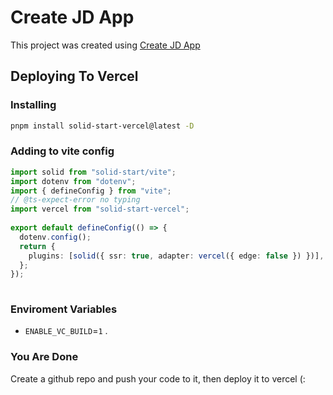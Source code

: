 # Create JD App

This project was created using [Create JD App](https://github.com/OrJDev/create-jd-app)

## Deploying To Vercel

### Installing

```bash
pnpm install solid-start-vercel@latest -D
```

### Adding to vite config

```ts
import solid from "solid-start/vite";
import dotenv from "dotenv";
import { defineConfig } from "vite";
// @ts-expect-error no typing
import vercel from "solid-start-vercel";
  
export default defineConfig(() => {
  dotenv.config();
  return {
    plugins: [solid({ ssr: true, adapter: vercel({ edge: false }) })],
  };
});
  
```

### Enviroment Variables

- `ENABLE_VC_BUILD`=`1` .

### You Are Done

Create a github repo and push your code to it, then deploy it to vercel (:
